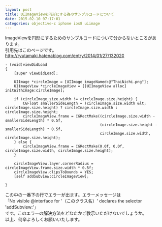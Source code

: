 ```yaml
---
layout: post
title: UIImageViewを円形にする為のサンプルコードについて
date: 2015-02-10 07:17:01
categories: objective-c iphone ios8 uiimage
---
```

<p>ImageViewを円形にするためのサンプルコードについて分からないところがあります。<br>
引用先はこのページです。<br>
<a href="http://ryutamaki.hatenablog.com/entry/2014/01/27/132020" rel="nofollow">http://ryutamaki.hatenablog.com/entry/2014/01/27/132020</a></p>

```
- (void)viewDidLoad
{
    [super viewDidLoad];

    UIImage *circleImage = [UIImage imageNamed:@"ThaiNichi.png"];
    UIImageView *circleImageView = [[UIImageView alloc] initWithImage:circleImage];

    if (circleImage.size.width != circleImage.size.height) {
        CGFloat smallerSideLength = (circleImage.size.width &lt; circleImage.size.height) ? circleImage.size.width : circleImage.size.height;
        circleImageView.frame = CGRectMake((circleImage.size.width - smallerSideLength) * 0.5f,
                                           (circleImage.size.height - smallerSideLength) * 0.5f,
                                           circleImage.size.width, circleImage.size.height);
    } else {
        circleImageView.frame = CGRectMake(0.0f, 0.0f, circleImage.size.width, circleImage.size.height);
    }

    circleImageView.layer.cornerRadius = circleImageView.frame.size.width * 0.5f;    
    circleImageView.clipsToBounds = YES;
    [self addSubview:circleImageView];

}
```

<p>この中の一番下の行でエラーが出ます。エラーメッセージは<br>
「No visible @interface for '（このクラス名）' declares the selector 'addSubview:'」<br>
です。このエラーの解決方法をどなたかご教示いただけないでしょうか。<br>
以上、何卒よろしくお願いいたします。</p>
